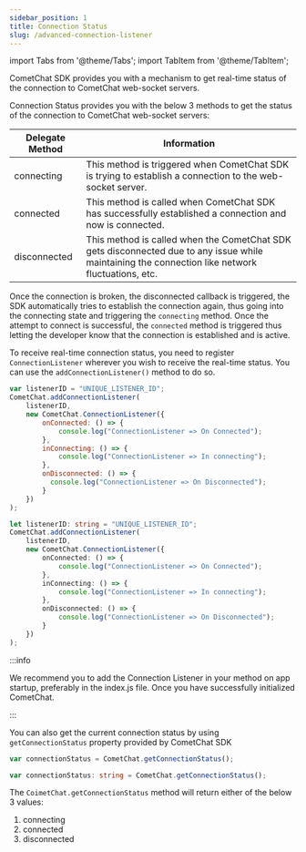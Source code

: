 ```yaml
---
sidebar_position: 1
title: Connection Status
slug: /advanced-connection-listener
---
```


import Tabs from '@theme/Tabs';
import TabItem from '@theme/TabItem';

CometChat SDK provides you with a mechanism to get real-time status of the connection to CometChat web-socket servers.

Connection Status provides you with the below 3 methods to get the status of the connection to CometChat web-socket servers:

| Delegate Method | Information | 
| ---- | ---- | 
| connecting | This method is triggered when CometChat SDK is trying to establish a connection to the web-socket server. | 
| connected | This method is called when CometChat SDK has successfully established a connection and now is connected. | 
| disconnected | This method is called when the CometChat SDK gets disconnected due to any issue while maintaining the connection like network fluctuations, etc. | 


Once the connection is broken, the disconnected callback is triggered, the SDK automatically tries to establish the connection again, thus going into the connecting state and triggering the `connecting` method. Once the attempt to connect is successful, the `connected` method is triggered thus letting the developer know that the connection is established and is active.

To receive real-time connection status, you need to register `ConnectionListener` wherever you wish to receive the real-time status. You can use the `addConnectionListener()` method to do so.

<Tabs>
<TabItem value="1" label="Javascript">

```javascript
var listenerID = "UNIQUE_LISTENER_ID";
CometChat.addConnectionListener(
    listenerID,
    new CometChat.ConnectionListener({
        onConnected: () => {
            console.log("ConnectionListener => On Connected");
        },
        inConnecting: () => {
            console.log("ConnectionListener => In connecting");
        },
        onDisconnected: () => {
          console.log("ConnectionListener => On Disconnected");
        }
    })
);
```

</TabItem>

<TabItem value="2" label="Typescript">

```typescript
let listenerID: string = "UNIQUE_LISTENER_ID";
CometChat.addConnectionListener(
    listenerID,
    new CometChat.ConnectionListener({
        onConnected: () => {
            console.log("ConnectionListener => On Connected");
        },
        inConnecting: () => {
            console.log("ConnectionListener => In connecting");
        },
        onDisconnected: () => {
            console.log("ConnectionListener => On Disconnected");
        }
    })
);
```

</TabItem>
</Tabs>


:::info

We recommend you to add the Connection Listener in your method on app startup, preferably in the index.js file. Once you have successfully initialized CometChat.

:::

You can also get the current connection status by using `getConnectionStatus` property provided by CometChat SDK

<Tabs>
<TabItem value="1" label="Javascript">

```javascript
var connectionStatus = CometChat.getConnectionStatus();
```

</TabItem>

<TabItem value="2" label="Typescript">

```typescript
var connectionStatus: string = CometChat.getConnectionStatus();
```

</TabItem>
</Tabs>




The `CoimetChat.getConnectionStatus` method will return either of the below 3 values:

1. connecting
2. connected
3. disconnected